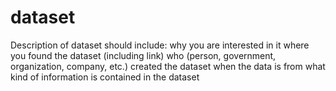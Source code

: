 # dataset
Description of dataset should include:
why you are interested in it
where you found the dataset (including link)
who (person, government, organization, company, etc.) created the dataset
when the data is from
what kind of information is contained in the dataset

